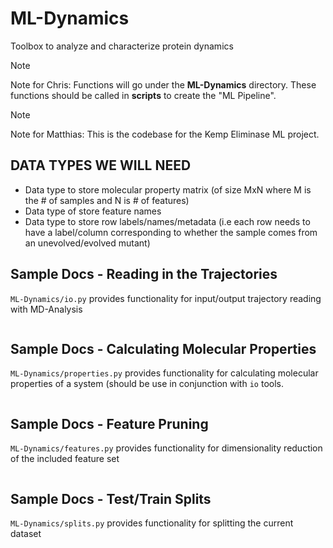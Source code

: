 # ML-Dynamics
Toolbox to analyze and characterize protein dynamics

> [!NOTE]  
> Note for Chris: Functions will go under the **ML-Dynamics** directory. These functions should be called in **scripts** to create the "ML Pipeline". 

> [!NOTE]  
> Note for Matthias: This is the codebase for the Kemp Eliminase ML project.

## DATA TYPES WE WILL NEED
- Data type to store molecular property matrix (of size MxN where M is the # of samples and N is # of features)
- Data type of store feature names
- Data type to store row labels/names/metadata (i.e each row needs to have a label/column corresponding to whether the sample comes from an unevolved/evolved mutant)

## Sample Docs - Reading in the Trajectories

`ML-Dynamics/io.py` provides functionality for input/output trajectory reading with MD-Analysis

```

```

## Sample Docs - Calculating Molecular Properties

`ML-Dynamics/properties.py` provides functionality for calculating molecular properties of a system (should be use in conjunction with `io` tools.

```

```

## Sample Docs - Feature Pruning 

`ML-Dynamics/features.py` provides functionality for dimensionality reduction of the included feature set

```

```

## Sample Docs - Test/Train Splits

`ML-Dynamics/splits.py` provides functionality for splitting the current dataset

```

```
